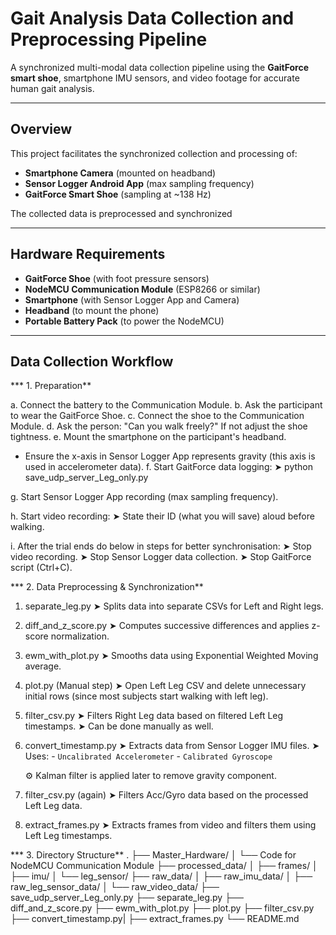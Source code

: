 # Gait Analysis Data Collection and Preprocessing Pipeline

A synchronized multi-modal data collection pipeline using the **GaitForce smart shoe**, smartphone IMU sensors, and video footage for accurate human gait analysis.

---

## Overview

This project facilitates the synchronized collection and processing of:

- **Smartphone Camera** (mounted on headband)
- **Sensor Logger Android App** (max sampling frequency)
- **GaitForce Smart Shoe** (sampling at ~138 Hz)

The collected data is preprocessed and synchronized

---

## Hardware Requirements

- **GaitForce Shoe** (with foot pressure sensors)
- **NodeMCU Communication Module** (ESP8266 or similar)
- **Smartphone** (with Sensor Logger App and Camera)
- **Headband** (to mount the phone)
- **Portable Battery Pack** (to power the NodeMCU)

---

## Data Collection Workflow

*** 1. Preparation**

a. Connect the battery to the Communication Module.
b. Ask the participant to wear the GaitForce Shoe.
c. Connect the shoe to the Communication Module.
d. Ask the person: "Can you walk freely?" If not adjust the shoe tightness.
e. Mount the smartphone on the participant's headband.
   - Ensure the x-axis in Sensor Logger App represents gravity (this axis is used in accelerometer data).
f. Start GaitForce data logging:
   ➤ python save_udp_server_Leg_only.py

g. Start Sensor Logger App recording (max sampling frequency).

h. Start video recording:
   ➤ State their ID (what you will save) aloud before walking.

i. After the trial ends do below in steps for better synchronisation:
   ➤ Stop video recording.
   ➤ Stop Sensor Logger data collection.
   ➤ Stop GaitForce script (Ctrl+C).

*** 2. Data Preprocessing & Synchronization**
1. separate_leg.py
   ➤ Splits data into separate CSVs for Left and Right legs.

2. diff_and_z_score.py
   ➤ Computes successive differences and applies z-score normalization.

3. ewm_with_plot.py
   ➤ Smooths data using Exponential Weighted Moving average.

4. plot.py (Manual step)
   ➤ Open Left Leg CSV and delete unnecessary initial rows (since most subjects start walking with left leg).

5. filter_csv.py
   ➤ Filters Right Leg data based on filtered Left Leg timestamps.
   ➤ Can be done manually as well.

6. convert_timestamp.py
   ➤ Extracts data from Sensor Logger IMU files.
   ➤ Uses:
       - `Uncalibrated Accelerometer`
       - `Calibrated Gyroscope`

   ⚙️ Kalman filter is applied later to remove gravity component.

7. filter_csv.py (again)
   ➤ Filters Acc/Gyro data based on the processed Left Leg data.

8. extract_frames.py
   ➤ Extracts frames from video and filters them using Left Leg timestamps.

*** 3. Directory Structure**
.
├── Master_Hardware/
│   └── Code for NodeMCU Communication Module
├── processed_data/
│   ├── frames/
│   ├── imu/
│   └── leg_sensor/
├── raw_data/
│   ├── raw_imu_data/
│   ├── raw_leg_sensor_data/
│   └── raw_video_data/
├── save_udp_server_Leg_only.py
├── separate_leg.py
├── diff_and_z_score.py
├── ewm_with_plot.py
├── plot.py
├── filter_csv.py
├── convert_timestamp.py|
├── extract_frames.py
└── README.md